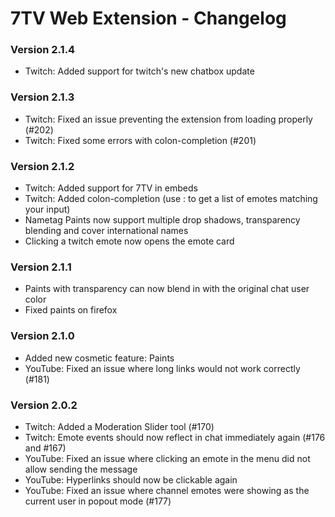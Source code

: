 # 7TV Web Extension - Changelog

### Version 2.1.4

- Twitch: Added support for twitch's new chatbox update

### Version 2.1.3

- Twitch: Fixed an issue preventing the extension from loading properly (#202)
- Twitch: Fixed some errors with colon-completion (#201)

### Version 2.1.2

- Twitch: Added support for 7TV in embeds
- Twitch: Added colon-completion (use : to get a list of emotes matching your input)
- Nametag Paints now support multiple drop shadows, transparency blending and cover international names
- Clicking a twitch emote now opens the emote card

### Version 2.1.1

- Paints with transparency can now blend in with the original chat user color
- Fixed paints on firefox

### Version 2.1.0

- Added new cosmetic feature: Paints
- YouTube: Fixed an issue where long links would not work correctly (#181)

### Version 2.0.2

- Twitch: Added a Moderation Slider tool (#170)
- Twitch: Emote events should now reflect in chat immediately again (#176 and #167)
- YouTube: Fixed an issue where clicking an emote in the menu did not allow sending the message
- YouTube: Hyperlinks should now be clickable again
- YouTube: Fixed an issue where channel emotes were showing as the current user in popout mode (#177)
